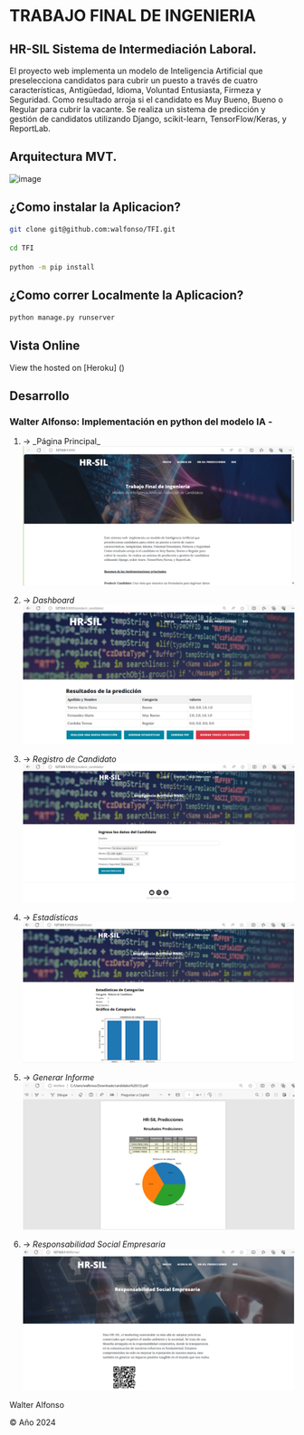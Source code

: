 # TRABAJO FINAL DE INGENIERIA

## HR-SIL Sistema de Intermediación Laboral.
El proyecto web  implementa un modelo de Inteligencia Artificial que preselecciona candidatos para cubrir un puesto a través de cuatro características, Antigüedad, Idioma, Voluntad Entusiasta, Firmeza y Seguridad. Como resultado arroja si el candidato es Muy Bueno, Bueno o Regular para cubrir la vacante. Se realiza un sistema de predicción y gestión de candidatos utilizando Django, scikit-learn, TensorFlow/Keras, y ReportLab.

## Arquitectura MVT.

![image](https://github.com/walfonso/TFI/assets/8229684/2b4e784b-4387-4b62-86a4-8d0953961b06)


## ¿Como instalar la Aplicacion?

```sh
git clone git@github.com:walfonso/TFI.git

cd TFI

python -m pip install

```

## ¿Como correr Localmente la Aplicacion?

```sh
python manage.py runserver
```

## Vista Online

View the hosted on [Heroku] ()

## Desarrollo

### Walter Alfonso: Implementación en python del modelo IA -


1. -> \_Página Principal_
   ![Home](https://github.com/walfonso/TFI/blob/master/selecpers/assets/home.png)

2. -> _Dashboard_
   ![Dashboard](https://github.com/walfonso/TFI/blob/master/selecpers/assets/dashboard.png)

3. -> _Registro de Candidato_
   ![Register](https://github.com/walfonso/TFI/blob/master/selecpers/assets/predic.png)

4. -> _Estadísticas_
   ![Estadísticas](https://github.com/walfonso/TFI/blob/master/selecpers/assets/estadisticas.png)

5. -> _Generar Informe_
   ![genpdf](https://github.com/walfonso/TFI/blob/master/selecpers/assets/genpdf.png)

6. -> _Responsabilidad Social Empresaria_
   ![RSE](https://github.com/walfonso/TFI/blob/master/selecpers/assets/rse.png)


Walter Alfonso

© Año 2024
